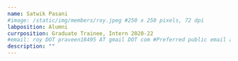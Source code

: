 ```yaml
---
name: Satwik Pasani
#image: /static/img/members/roy.jpeg #250 x 250 pixels, 72 dpi
labposition: Alumni
currposition: Graduate Trainee, Intern 2020-22
#email: roy DOT praveen18495 AT gmail DOT com #Preferred public email address
description: ""
---
```

